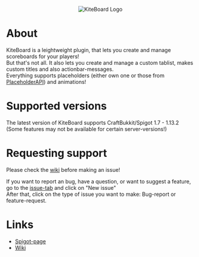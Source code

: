 <p align="center">
  <img src="https://i.imgur.com/3aB1yGv.png" alt="KiteBoard Logo"/>
</p>

# About
KiteBoard is a leightweight plugin, that lets you create and manage scoreboards for your players!  
But that's not all. It also lets you create and manage a custom tablist, makes custom titles and also actionbar-messages.  
Everything supports placeholders (either own one or those from [PlaceholderAPI](https://www.spigotmc.org/resources/6245/ 'Click for the plugin-page!')) and animations!

# Supported versions
The latest version of KiteBoard supports CraftBukkit/Spigot 1.7 - 1.13.2 (Some features may not be available for certain server-versions!)

# Requesting support
Please check the [wiki](https://github.com/Niall7459/KiteBoard-Documentation/wiki) before making an issue!

If you want to report an bug, have a question, or want to suggest a feature, go to the [issue-tab](https://github.com/Niall7459/KiteBoard-Documentation/issues) and click on "New issue"  
After that, click on the type of issue you want to make: Bug-report or feature-request.

# Links
- [Spigot-page](https://www.spigotmc.org/resources/13694/)
- [Wiki](https://github.com/Niall7459/KiteBoard-Documentation/wiki)